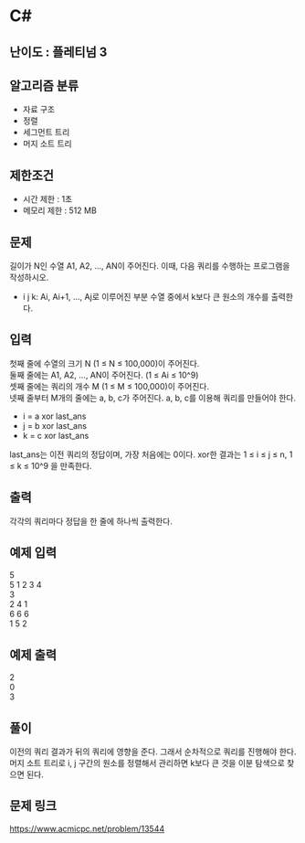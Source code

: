 # C#

## 난이도 : 플레티넘 3

## 알고리즘 분류
  - 자료 구조
  - 정렬
  - 세그먼트 트리
  - 머지 소트 트리

## 제한조건
  - 시간 제한 : 1초
  - 메모리 제한 : 512 MB

## 문제
길이가 N인 수열 A1, A2, ..., AN이 주어진다. 이때, 다음 쿼리를 수행하는 프로그램을 작성하시오.<br/>

  - i j k: Ai, Ai+1, ..., Aj로 이루어진 부분 수열 중에서 k보다 큰 원소의 개수를 출력한다.


## 입력
첫째 줄에 수열의 크기 N (1 ≤ N ≤ 100,000)이 주어진다.<br/>
둘째 줄에는 A1, A2, ..., AN이 주어진다. (1 ≤ Ai ≤ 10^9)<br/>
셋째 줄에는 쿼리의 개수 M (1 ≤ M ≤ 100,000)이 주어진다.<br/>
넷째 줄부터 M개의 줄에는 a, b, c가 주어진다. a, b, c를 이용해 쿼리를 만들어야 한다.<br/>

  - i = a xor last_ans
  - j = b xor last_ans
  - k = c xor last_ans

last_ans는 이전 쿼리의 정답이며, 가장 처음에는 0이다. xor한 결과는 1 ≤ i ≤ j ≤ n, 1 ≤ k ≤ 10^9 을 만족한다.<br/>


## 출력
각각의 쿼리마다 정답을 한 줄에 하나씩 출력한다.<br/>


## 예제 입력
5<br/>
5 1 2 3 4<br/>
3<br/>
2 4 1<br/>
6 6 6<br/>
1 5 2<br/>


## 예제 출력
2<br/>
0<br/>
3<br/>


## 풀이
이전의 쿼리 결과가 뒤의 쿼리에 영향을 준다. 그래서 순차적으로 쿼리를 진행해야 한다.<br/>
머지 소트 트리로 i, j 구간의 원소를 정렬해서 관리하면 k보다 큰 것을 이분 탐색으로 찾으면 된다.<br/>


## 문제 링크
https://www.acmicpc.net/problem/13544